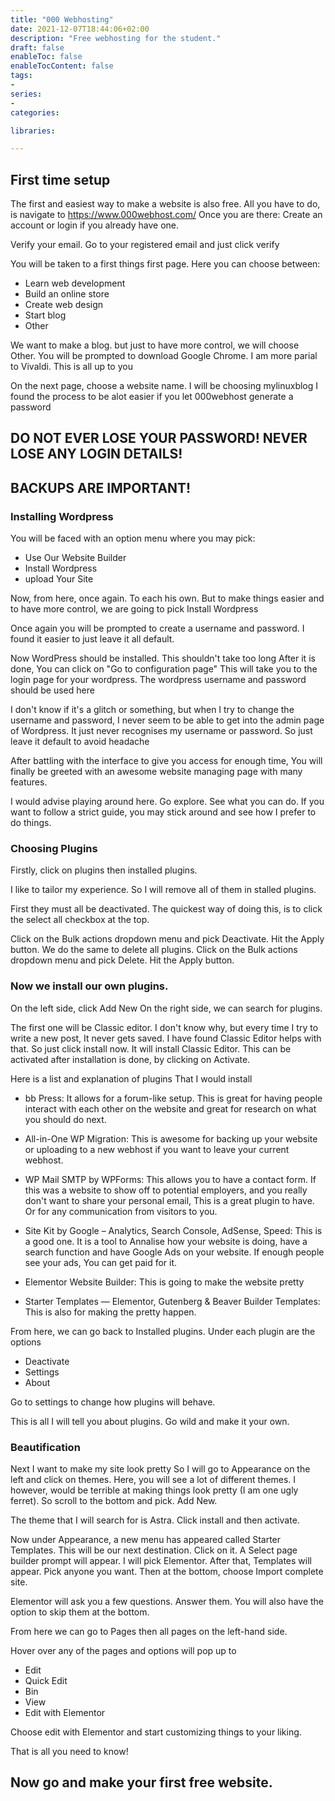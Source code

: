 ```yaml
---
title: "000 Webhosting"
date: 2021-12-07T18:44:06+02:00
description: "Free webhosting for the student."
draft: false
enableToc: false
enableTocContent: false
tags:
-
series:
-
categories:

libraries:

---
```


## First time setup

The first and easiest way to make a website is also free. All you have to do, is navigate to https://www.000webhost.com/ 
Once you are there: Create an account or login if you already have one.

Verify your email. Go to your registered email and just click verify

You will be taken to a first things first page. Here you can choose between:

* Learn web development
* Build an online store
* Create web design
* Start blog
* Other

We want to make a blog. but just to have more control, we will choose Other.
You will be prompted to download Google Chrome. I am more parial to Vivaldi.
This is all up to you

On the next page, choose a website name.
I will be choosing mylinuxblog
I found the process to be alot easier if you let 000webhost generate a password

## DO NOT EVER LOSE YOUR PASSWORD! NEVER LOSE ANY LOGIN DETAILS!
## BACKUPS ARE IMPORTANT!

### Installing Wordpress

You will be faced with an option menu where you may pick:

* Use Our Website Builder
* Install Wordpress
* upload Your Site

Now, from here, once again. To each his own. But to make things easier
and to have more control, we are going to pick Install Wordpress

Once again you will be prompted to create a username and password.
I found it easier to just leave it all default.

Now WordPress should be installed. This shouldn't take too long
After it is done, You can click on "Go to configuration page"
This will take you to the login page for your wordpress.
The wordpress username and password should be used here

I don't know if it's a glitch or something, 
but when I try to change the username and password,
I never seem to be able to get into the admin page of Wordpress.
It just never recognises my username or password.
So just leave it default to avoid headache

After battling with the interface to give you access for enough time, You will finally be greeted with an awesome website managing page with many features.

I would advise playing around here. Go explore. See what you can do. If you want to follow a strict guide, you may stick around and see how I prefer to do things.

### Choosing Plugins

Firstly, click on plugins then installed plugins.

I like to tailor my experience. So I will remove all of them in stalled plugins.

First they must all be deactivated. The quickest way of doing this, is to click the select all checkbox at the top.

Click on the Bulk actions dropdown menu and pick Deactivate.
Hit the Apply button. We do the same to delete all plugins.
Click on the Bulk actions dropdown menu and pick Delete.
Hit the Apply button.

### Now we install our own plugins.

On the left side, click Add New
On the right side, we can search for plugins.

The first one will be Classic editor. I don't know why, but every time I try to write a new post, It never gets saved.
I have found Classic Editor helps with that.
So just click install now. It will install Classic Editor.
This can be activated after installation is done, by clicking on Activate.

Here is a list and explanation of plugins That I would install

* bb Press: It allows for a forum-like setup. This is great for having people interact with each other on the website and great for research on what you should do next.

* All-in-One WP Migration: This is awesome for backing up your website or uploading to a new webhost if you want to leave your current webhost.

* WP Mail SMTP by WPForms: This allows you to have a contact form. If this was a website to show off to potential employers, and you really don't want to share your personal email, This is a great plugin to have. Or for any communication from visitors to you.

* Site Kit by Google – Analytics, Search Console, AdSense, Speed: This is a good one. It is a tool to Annalise how your website is doing, have a search function and have Google Ads on your website. If enough people see your ads, You can get paid for it.

* Elementor Website Builder: This is going to make the website pretty

* Starter Templates — Elementor, Gutenberg & Beaver Builder Templates: This is also for making the pretty happen.

From here, we can go back to Installed plugins. Under each plugin are the options

* Deactivate
* Settings
* About

Go to settings to change how plugins will behave.

This is all I will tell you about plugins. Go wild and make it your own. 

### Beautification

Next I want to make my site look pretty
So I will go to Appearance on the left and click on themes.
Here, you will see a lot of different themes. I however, would be terrible at making things look pretty (I am one ugly ferret). So scroll to the bottom and pick. Add New.

The theme that I will search for is Astra. Click install and then activate.

Now under Appearance, a new menu has appeared called Starter Templates. This will be our next destination.
Click on it. A Select page builder prompt will appear.
I will pick Elementor. After that, Templates will appear. Pick anyone you want. Then at the bottom, choose Import complete site.

Elementor will ask you a few questions. Answer them. You will also have the option to skip them at the bottom.

From here we can go to Pages then all pages on the left-hand side.

Hover over any of the pages and options will pop up to
* Edit
* Quick Edit
* Bin
* View
* Edit with Elementor

Choose edit with Elementor and start customizing things to your liking.

That is all you need to know! 

## Now go and make your first free website.
